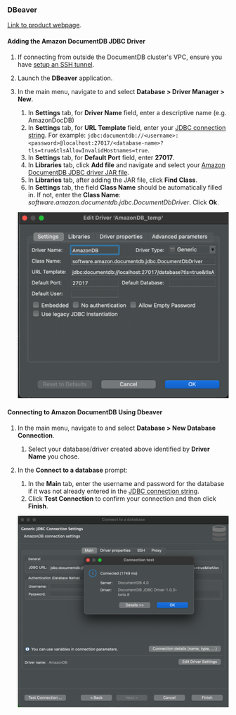 ### DBeaver
[Link to product webpage](https://dbeaver.io).

#### Adding the Amazon DocumentDB JDBC Driver
1. If connecting from outside the DocumentDB cluster's VPC, ensure you have [setup an SSH tunnel](setup.md#using-a-ssh-tunnel-to-connect-to-amazon-documentdb).
2. Launch the **DBeaver** application.
3. In the main menu, navigate to and select **Database > Driver Manager > New**.
    1. In **Settings** tab, for **Driver Name** field, enter a descriptive name (e.g. AmazonDocDB)
    2. In **Settings** tab, for **URL Template** field, enter your [JDBC connection string](connection-string.md). 
    For example: `jdbc:documentdb://<username>:<password>@localhost:27017/<database-name>?tls=true&tlsAllowInvalidHostnames=true`.
    3. In **Settings** tab, for **Default Port** field, enter **27017**.
    4. In **Libraries** tab, click **Add file** and navigate and select your [Amazon DocumentDB JDBC driver JAR file](setup.md#documentdb-jdbc-driver).
    5. In **Libraries** tab, after adding the JAR file, click **Find Class**.
    6. In **Settings** tab, the field **Class Name** should be automatically filled in. If not, enter the 
    **Class Name**: *software.amazon.documentdb.jdbc.DocumentDbDriver*. Click **Ok**.
    
    ![Driver Manager](../images/dbeaver/dbeaver-driver-manager.png)

#### Connecting to Amazon DocumentDB Using Dbeaver
1. In the main menu, navigate to and select **Database > New Database Connection**.
    1. Select your database/driver created above identified by **Driver Name** you chose.
2. In the **Connect to a database** prompt:
    1. In the **Main** tab, enter the username and password for the database if it was not already entered in 
    the [JDBC connection string](connection-string.md).
    2. Click **Test Connection** to confirm your connection and then click **Finish**.

    ![Connect to DB](../images/dbeaver/dbeaver-connect-to-db.png)